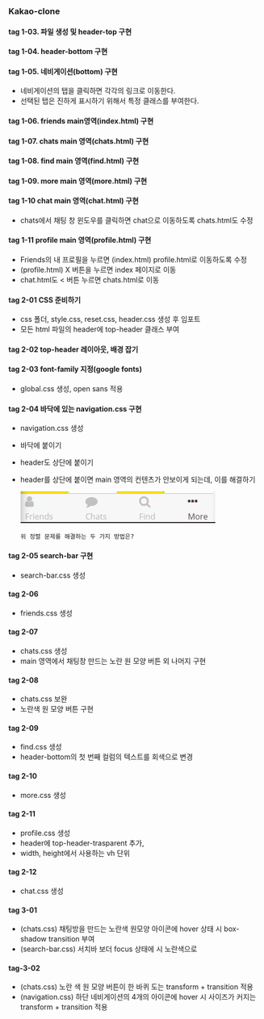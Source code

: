 ### Kakao-clone

#### tag 1-03. 파일 생성 및 header-top 구현

#### tag 1-04. header-bottom 구현

#### tag 1-05. 네비게이션(bottom) 구현

- 네비게이션의 탭을 클릭하면 각각의 링크로 이동한다.
- 선택된 탭은 진하게 표시하기 위해서 특정 클래스를 부여한다.

#### tag 1-06. friends main영역(index.html) 구현

#### tag 1-07. chats main 영역(chats.html) 구현

#### tag 1-08. find main 영역(find.html) 구현

#### tag 1-09. more main 영역(more.html) 구현

#### tag 1-10 chat main 영역(chat.html) 구현

- chats에서 채팅 창 윈도우를 클릭하면 chat으로 이동하도록 chats.html도 수정

#### tag 1-11 profile main 영역(profile.html) 구현

- Friends의 내 프로필을 누르면 (index.html) profile.html로 이동하도록 수정
- (profile.html) X 버튼을 누르면 index 페이지로 이동
- chat.html도 < 버튼 누르면 chats.html로 이동


#### tag 2-01 CSS 준비하기

- css 폴더, style.css, reset.css, header.css 생성 후 임포트
- 모든 html 파일의 header에 top-header 클래스 부여

#### tag 2-02 top-header 레이아웃, 배경 잡기

####  tag 2-03 font-family 지정(google fonts)

- global.css 생성, open sans 적용

#### tag 2-04 바닥에 있는 navigation.css 구현

- navigation.css 생성

- 바닥에 붙이기

- header도 상단에 붙이기

- header를 상단에 붙이면 main 영역의 컨텐츠가 안보이게 되는데, 이를 해결하기

  ![](./review_imgs/problem1-alignment.jpg)

  ```
  위 정렬 문제를 해결하는 두 가지 방법은?
  ```

#### tag 2-05 search-bar 구현 

- search-bar.css 생성

#### tag 2-06

- friends.css 생성

#### tag 2-07

- chats.css 생성
- main 영역에서 채팅창 만드는 노란 원 모양 버튼 외 나머지 구현



#### tag 2-08

- chats.css 보완
- 노란색 원 모양 버튼 구현


#### tag 2-09

- find.css 생성
- header-bottom의 첫 번째 컬럼의 텍스트를 회색으로 변경



#### tag 2-10

- more.css 생성



#### tag 2-11

- profile.css 생성
- header에 top-header-trasparent 추가, 
- width, height에서 사용하는 vh 단위

#### tag 2-12

- chat.css 생성

#### tag 3-01

- (chats.css) 채팅방을 만드는 노란색 원모양 아이콘에 hover 상태 시 box-shadow transition 부여
- (search-bar.css) 서치바 보더 focus 상태에 시 노란색으로

#### tag-3-02

- (chats.css) 노란 색 원 모양 버튼이 한 바퀴 도는 transform + transition 적용
- (navigation.css) 하단 네비게이션의 4개의 아이콘에 hover 시 사이즈가 커지는 transform + transition 적용